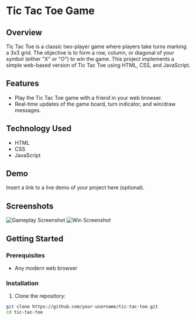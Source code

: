 # Tic Tac Toe Game 

## Overview

Tic Tac Toe is a classic two-player game where players take turns marking a 3x3 grid. The objective is to form a row, column, or diagonal of your symbol (either "X" or "O") to win the game. This project implements a simple web-based version of Tic Tac Toe using HTML, CSS, and JavaScript.

## Features

- Play the Tic Tac Toe game with a friend in your web browser.
- Real-time updates of the game board, turn indicator, and win/draw messages.

## Technology Used

- HTML
- CSS
- JavaScript

## Demo

Insert a link to a live demo of your project here (optional).

## Screenshots

![Gameplay Screenshot](./screenshots/gameplay.png)
![Win Screenshot](./screenshots/win.png)

## Getting Started

### Prerequisites

- Any modern web browser

### Installation

1. Clone the repository:

```bash
git clone https://github.com/your-username/tic-tac-toe.git
cd tic-tac-toe

